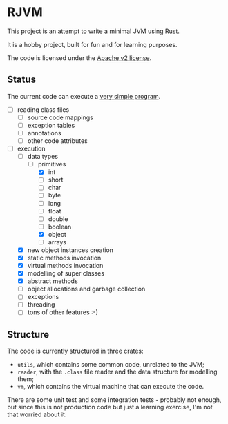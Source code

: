 # RJVM

This project is an attempt to write a minimal JVM using Rust.

It is a hobby project, built for fun and for learning purposes.

The code is licensed under the [Apache v2 license](./LICENSE).

## Status

The current code can execute a [very simple program](./vm/tests/resources/rjvm/SimpleMain.java).

- [ ] reading class files
  - [ ] source code mappings
  - [ ] exception tables
  - [ ] annotations
  - [ ] other code attributes
- [ ] execution
  - [ ] data types
      - [ ] primitives
        - [x] int
        - [ ] short
        - [ ] char
        - [ ] byte
        - [ ] long
        - [ ] float
        - [ ] double
        - [ ] boolean
        - [x] object
        - [ ] arrays
  - [x] new object instances creation
  - [x] static methods invocation
  - [x] virtual methods invocation
  - [x] modelling of super classes
  - [x] abstract methods
  - [ ] object allocations and garbage collection
  - [ ] exceptions
  - [ ] threading
  - [ ] tons of other features :-)

## Structure

The code is currently structured in three crates:

- `utils`, which contains some common code, unrelated to the JVM;
- `reader`, with the `.class` file reader and the data structure for modelling them;
- `vm`, which contains the virtual machine that can execute the code.

There are some unit test and some integration tests - probably not enough, 
but since this is not production code but just a learning exercise,
I'm not that worried about it.
